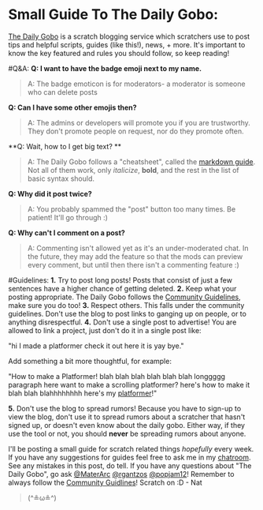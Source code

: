 # Small Guide To The Daily Gobo:
[The Daily Gobo](https://thedailygobo.scratchtools.app/) is a scratch blogging service which scratchers use to post tips and helpful scripts, guides (like this!), news, + more. It's important to know the key featured and rules you should follow, so keep reading!
 
#Q&A:
**Q: I want to have the badge emoji next to my name.**
> A: The badge emoticon is for moderators- a moderator is someone who can delete posts
 
**Q: Can I have some other emojis then?**
> A: The admins or developers will promote you if you are trustworthy. They don't promote people on request, nor do they promote often.
 
**Q: Wait, how to I get big text? **
> A: The Daily Gobo follows a "cheatsheet", called the [markdown guide](https://www.markdownguide.org/cheat-sheet/). Not all of them work, only *italicize*, **bold**, and the rest in the list of basic syntax should. 
 
 
**Q: Why did it post twice?**
> A: You probably spammed the "post" button too many times. Be patient! It'll go through :)
 
**Q: Why can't I comment on a post?**
> A: Commenting isn't allowed yet as it's an under-moderated chat. In the future, they may add the feature so that the mods can preview every comment, but until then there isn't a commenting feature :)
 
#Guidelines:
**1.** Try to post long posts! Posts that consist of just a few sentences have a higher chance of getting deleted. 
**2.** Keep what your posting appropriate. The Daily Gobo follows the [Community Guidelines](https://scratch.mit.edu/community_guidelines), make sure you do too!
**3.** Respect others. This falls under the community guidelines. Don't use the blog to post links to ganging up on people, or to anything disrespectful.
**4.** Don't use a single post to advertise! You are allowed to link a project, just don't do it in a single post like:

"hi I made a platformer check it out here it is yay bye."

Add something a bit more thoughtful, for example:

"How to make a Platformer!
blah blah blah
blah blah blah longgggg paragraph here
want to make a scrolling platformer? here's how to make it blah blah blahhhhhhhh
here's my [platformer](https://scratch.mit.edu/users/rasddfef/)!"

 **5.** Don't use the blog to spread rumors! Because you have to sign-up to view the blog, don't use it to spread rumors about a scratcher that hasn't signed up, or doesn't even know about the daily gobo. Either way, if they use the tool or not, you should **never** be spreading rumors about anyone.
 
I'll be posting a small guide for scratch related things *hopefully* every week. If you have any suggestions for guides feel free to ask me in my [chatroom](https://scratch.mit.edu/studios/30600227/comments). See any mistakes in this post, do tell. If you have any questions about "The Daily Gobo", go ask [@MaterArc](https://scratch.mit.edu/credits) [@rgantzos](https://scratch.mit.edu/users/rgantzos/) [@popjam12](https://scratch.mit.edu/users/popjam12/)! Remember to always follow the [Community Guidlines](https://scratch.mit.edu/community_guidelines)! Scratch on :D - Nat
 
> (^≗ω≗^)
